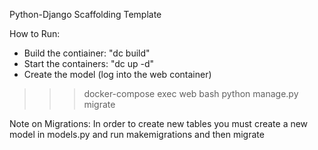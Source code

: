 Python-Django Scaffolding Template

How to Run:

- Build the contiainer:  "dc build"
- Start the containers: "dc up -d"
- Create the model (log into the web container)
>>> docker-compose exec web bash
>>> python manage.py migrate

Note on Migrations:
In order to create new tables you must create a new model in models.py and run makemigrations and then migrate
